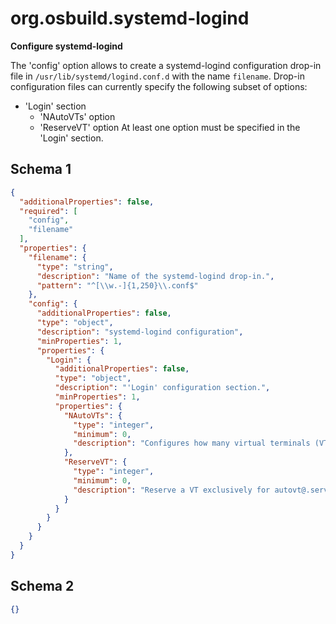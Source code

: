 
# org.osbuild.systemd-logind

**Configure systemd-logind**

The 'config' option allows to create a systemd-logind configuration
drop-in file in `/usr/lib/systemd/logind.conf.d` with the name
`filename`.
Drop-in configuration files can currently specify the following subset of
options:
  - 'Login' section
    - 'NAutoVTs' option
    - 'ReserveVT' option
At least one option must be specified in the 'Login' section.

## Schema 1

```json
{
  "additionalProperties": false,
  "required": [
    "config",
    "filename"
  ],
  "properties": {
    "filename": {
      "type": "string",
      "description": "Name of the systemd-logind drop-in.",
      "pattern": "^[\\w.-]{1,250}\\.conf$"
    },
    "config": {
      "additionalProperties": false,
      "type": "object",
      "description": "systemd-logind configuration",
      "minProperties": 1,
      "properties": {
        "Login": {
          "additionalProperties": false,
          "type": "object",
          "description": "'Login' configuration section.",
          "minProperties": 1,
          "properties": {
            "NAutoVTs": {
              "type": "integer",
              "minimum": 0,
              "description": "Configures how many virtual terminals (VTs) to allocate by default."
            },
            "ReserveVT": {
              "type": "integer",
              "minimum": 0,
              "description": "Reserve a VT exclusively for autovt@.service activation (defaults to 6)."
            }
          }
        }
      }
    }
  }
}
```

## Schema 2

```json
{}
```
